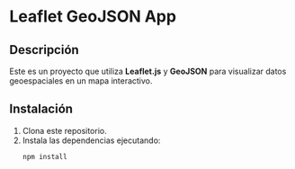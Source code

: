 # Leaflet GeoJSON App

## Descripción

Este es un proyecto que utiliza **Leaflet.js** y **GeoJSON** para visualizar datos geoespaciales en un mapa interactivo. 

## Instalación

1. Clona este repositorio.
2. Instala las dependencias ejecutando:
   ```bash
   npm install
